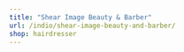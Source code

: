 ```yaml
---
title: "Shear Image Beauty & Barber"
url: /indio/shear-image-beauty-and-barber/
shop: hairdresser
---
```

